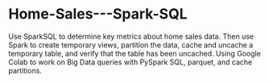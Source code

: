 # Home-Sales---Spark-SQL
Use SparkSQL to determine key metrics about home sales data. Then use Spark to create temporary views, partition the data, cache and uncache a temporary table, and verify that the table has been uncached. Using Google Colab to work on Big Data queries with PySpark SQL, parquet, and cache partitions.
